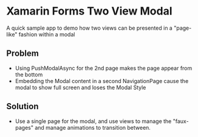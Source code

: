 # Xamarin Forms Two View Modal

A quick sample app to demo how two views can be presented in a "page-like" fashion within a modal

## Problem

- Using PushModalAsync for the 2nd page makes the page appear from the bottom
- Embedding the Modal content in a second NavigationPage cause the modal to show full screen and loses the Modal Style

## Solution

- Use a single page for the modal, and use views to manage the "faux-pages" and manage animations to transition between.
